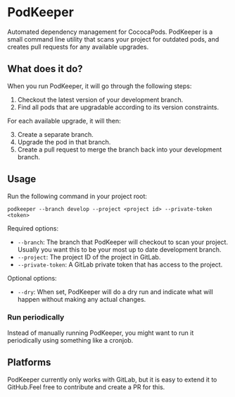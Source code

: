 # PodKeeper

Automated dependency management for CococaPods. PodKeeper is a small command line utility that scans
your project for outdated pods, and creates pull requests for any available upgrades.

## What does it do?

When you run PodKeeper, it will go through the following steps:

1. Checkout the latest version of your development branch.
2. Find all pods that are upgradable according to its version constraints.

For each available upgrade, it will then:

3. Create a separate branch.
4. Upgrade the pod in that branch.
5. Create a pull request to merge the branch back into your development branch.

## Usage

Run the following command in your project root:

```
podkeeper --branch develop --project <project id> --private-token <token>
```

Required options:
 - `--branch`: The branch that PodKeeper will checkout to scan your project. Usually you want this to be
 your most up to date development branch.
 - `--project`: The project ID of the project in GitLab.
 - `--private-token`: A GitLab private token that has access to the project.

Optional options:
 - `--dry`: When set, PodKeeper will do a dry run and indicate what will happen without making any actual changes.


### Run periodically

Instead of manually running PodKeeper, you might want to run it periodically using something like a cronjob.

## Platforms

PodKeeper currently only works with GitLab, but it is easy to extend it to GitHub.Feel free to contribute and create a PR for this.
